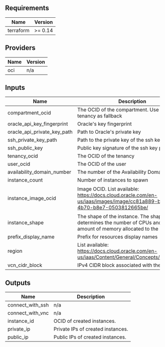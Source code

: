 ## Requirements

| Name | Version |
|------|---------|
| terraform | >= 0.14 |

## Providers

| Name | Version |
|------|---------|
| oci | n/a |

## Inputs

| Name | Description | Type | Default | Required |
|------|-------------|------|---------|:--------:|
| compartment\_ocid | The OCID of the compartment. Use OCID from tenancy as fallback | `string` | n/a | yes |
| oracle\_api\_key\_fingerprint | Oracle's key fingerprint | `string` | n/a | yes |
| oracle\_api\_private\_key\_path | Path to Oracle's private key | `string` | n/a | yes |
| ssh\_private\_key\_path | Path to the private key of the ssh key pair | `string` | n/a | yes |
| ssh\_public\_key | Public key signature of the ssh key pair | `string` | n/a | yes |
| tenancy\_ocid | The OCID of the tenancy | `string` | n/a | yes |
| user\_ocid | The OCID of the user | `string` | n/a | yes |
| availability\_domain\_number | The number of the Availability Domain | `number` | `1` | no |
| instance\_count | Number of instances to spawn | `number` | `2` | no |
| instance\_image\_ocid | Image OCID. List available: https://docs.cloud.oracle.com/en-us/iaas/images/image/cc81a889-bc7f-4b70-b8e7-0503812665be/ | `map(string)` | <pre>{<br>  "sa-saopaulo-1": "ocid1.image.oc1.sa-saopaulo-1.aaaaaaaa43nhxgl7mm57gssiqc4ajotp6awanjxn2m2cbju7qyic6cm3rtsq"<br>}</pre> | no |
| instance\_shape | The shape of the instance. The shape determines the number of CPUs and the amount of memory allocated to the instance. | `string` | `"VM.Standard.E2.1.Micro"` | no |
| prefix\_display\_name | Prefix for resources display names | `string` | `""` | no |
| region | List available: https://docs.cloud.oracle.com/en-us/iaas/Content/General/Concepts/regions.htm | `string` | `"sa-saopaulo-1"` | no |
| vcn\_cidr\_block | IPv4 CIDR block associated with the VCN. | `string` | `"10.1.0.0/16"` | no |

## Outputs

| Name | Description |
|------|-------------|
| connect\_with\_ssh | n/a |
| connect\_with\_vnc | n/a |
| instance\_id | OCID of created instances. |
| private\_ip | Private IPs of created instances. |
| public\_ip | Public IPs of created instances. |

